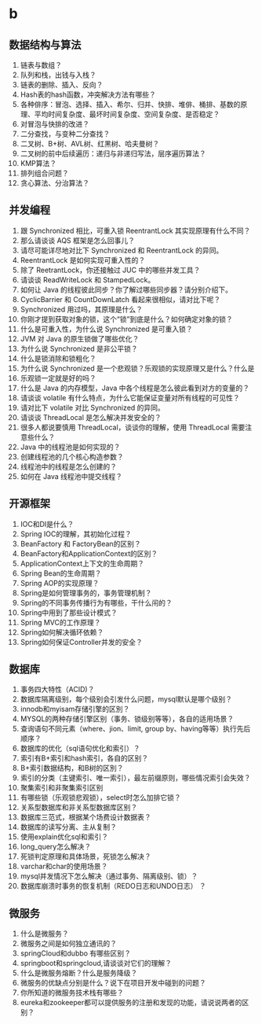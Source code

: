 # b

## **数据结构与算法**

1. 链表与数组？
2. 队列和栈，出钱与入栈？
3. 链表的删除、插入、反向？
4. Hash表的hash函数，冲突解决方法有哪些？
5. 各种俳序：冒泡、选择、插入、希尔、归并、快排、堆俳、桶排、基数的原理、平均时间复杂度、最坏时间复杂度、空间复杂度、是否稳定？
6. 对冒泡与快排的改进？
7. 二分查找，与变种二分查找？
8. 二叉树、B+树、AVL树、红黑树、哈夫曼树？
9. 二叉树的前中后续遍历：递归与非递归写法，层序遍历算法？
10. KMP算法？
11. 排列组合问题？
12. 贪心算法、分治算法？

## **并发编程**

1. 跟 Synchronized 相比，可重入锁 ReentrantLock 其实现原理有什么不同？
2. 那么请谈谈 AQS 框架是怎么回事儿？
3. 请尽可能详尽地对比下 Synchronized 和 ReentrantLock 的异同。
4. ReentrantLock 是如何实现可重入性的？
5. 除了 ReetrantLock，你还接触过 JUC 中的哪些并发工具？
6. 请谈谈 ReadWriteLock 和 StampedLock。
7. 如何让 Java 的线程彼此同步？你了解过哪些同步器？请分别介绍下。
8. CyclicBarrier 和 CountDownLatch 看起来很相似，请对比下呢？
9. Synchronized 用过吗，其原理是什么？
10. 你刚才提到获取对象的锁，这个“锁”到底是什么？如何确定对象的锁？
11. 什么是可重入性，为什么说 Synchronized 是可重入锁？
12. JVM 对 Java 的原生锁做了哪些优化？
13. 为什么说 Synchronized 是非公平锁？
14. 什么是锁消除和锁粗化？
15. 为什么说 Synchronized 是一个悲观锁？乐观锁的实现原理又是什么？什么是
16. 乐观锁一定就是好的吗？
17. 什么是 Java 的内存模型，Java 中各个线程是怎么彼此看到对方的变量的？
18. 请谈谈 volatile 有什么特点，为什么它能保证变量对所有线程的可见性？
19. 请对比下 volatile 对比 Synchronized 的异同。
20. 请谈谈 ThreadLocal 是怎么解决并发安全的？
21. 很多人都说要慎用 ThreadLocal，谈谈你的理解，使用 ThreadLocal 需要注意些什么？
22. Java 中的线程池是如何实现的？
23. 创建线程池的几个核心构造参数？
24. 线程池中的线程是怎么创建的？
25. 如何在 Java 线程池中提交线程？

## **开源框架**

1. IOC和DI是什么？
2. Spring IOC的理解，其初始化过程？
3. BeanFactory 和 FactoryBean的区别？
4. BeanFactory和ApplicationContext的区別？
5. ApplicationContext上下文的生命周期？
6. Spring Bean的生命周期？
7. Spring AOP的实现原理？
8. Spring是如何管理事务的，事务管理机制？
9. Spring的不同事务传播行为有哪些，干什么闬的？
10. Spring中用到了那些设计模式？
11. Spring MVC的工作原理？
12. Spring如何解决循环依赖？
13. Spring如何保证Controller并发的安全？

## **数据库**

1. 事务四大特性（ACID)？
2. 数据库隔离级别，每个级别会引发什么问题，mysql默认是哪个级别？
3. innodb和myisam存储引擎的区別？
4. MYSQL的两种存储引擎区别（事务、锁级别等等），各自的适用场景？
5. 查询语句不同元素（where、jion、limit, group by、having等等）执行先后顺序？
6. 数据库的优化（sql语句优化和索引）？
7. 索引有B+索引和hash索引，各自的区别？
8. B+索引数据结构，和B树的区別？
9. 索引的分类（主键索引、唯一索引），最左前缀原则，哪些情况索引会失效？
10. 聚集索引和非聚集索引区别
11. 有哪些锁（乐观锁悲观锁），select时怎么加排它锁？
12. 关系型数据库和非关系型数据库区别？
13. 数据库三范式，根据某个场费设计数据表？
14. 数据库的读写分离、主从复制？
15. 使用explain优化sql和索引？
16. long_query怎么解决？
17. 死锁判定原理和具体场景，死锁怎么解决？
18. varchar和char的使用场景？
19. mysql并发情况下怎么解决（通过事务、隔离级别、锁）？
20. 数据库崩溃时事务的恢复机制（REDO日志和UNDO日志） ？

## **微服务**

1. 什么是微服务？
2. 微服务之间是如何独立通讯的？
3. springCloud和dubbo 有哪些区别？
4. springboot和springcloud,请谈谈对它们的理解？
5. 什么是微服务熔断？什么是服务降级？
6. 微服务的优缺点分别是什么？说下在项目开发中碰到的问题？
7. 你所知道的微服务技术栈有哪些？
8. eureka和zookeeper都可以提供服务的注册和发现的功能，请说说两者的区别？